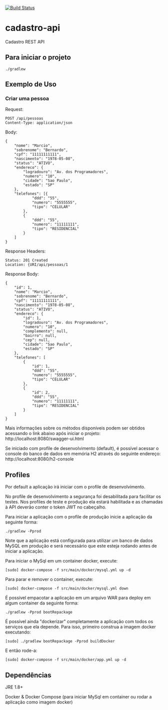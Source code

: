 [![Build Status](https://travis-ci.org/mabernardo/cadastro-api.svg?branch=master)](https://travis-ci.org/mabernardo/cadastro-api)

# cadastro-api
Cadastro REST API

## Para iniciar o projeto

    ./gradlew

## Exemplo de Uso

### Criar uma pessoa
Request:

    POST /api/pessoas
    Content-Type: application/json

Body:

    {
        "nome": "Marcio",
        "sobrenome": "Bernardo",
        "cpf": "11111111111",
        "nascimento": "1978-05-08",
        "status": "ATIVO",
        "endereco": {
            "logradouro": "Av. dos Programadores",
            "numero": "10",
            "cidade": "Sao Paulo",
            "estado": "SP"
        },
        "telefones": [{
                "ddd": "55",
                "numero": "5555555",
                "tipo": "CELULAR"
            },
            {
                "ddd": "55",
                "numero": "11111111",
                "tipo": "RESIDENCIAL"
            }
        ]
    }

Response Headers:

    Status: 201 Created
    Location: {URI/api/pessoas/1

Response Body:

    {
        "id": 1,
        "nome": "Marcio",
        "sobrenome": "Bernardo",
        "cpf": "11111111111",
        "nascimento": "1978-05-08",
        "status": "ATIVO",
        "endereco": {
            "id": 1,
            "logradouro": "Av. dos Programadores",
            "numero": "10",
            "complemento": null,
            "bairro": null,
            "cep": null,
            "cidade": "Sao Paulo",
            "estado": "SP"
        },
        "telefones": [
            {
                "id": 1,
                "ddd": "55",
                "numero": "5555555",
                "tipo": "CELULAR"
            },
            {
                "id": 2,
                "ddd": "55",
                "numero": "11111111",
                "tipo": "RESIDENCIAL"
            }
        ]
    }

Mais informações sobre os métodos disponíveis podem ser obtidos acessando o link abaixo após iniciar o projeto:
http://localhost:8080/swagger-ui.html

Se iniciado com profile de desenvolvimento (default), é possível acessar o console do banco de dados em memória H2
através do seguinte endereço:
http://localhost:8080/h2-console


## Profiles

Por default a aplicação irá iniciar com o profile de desenvolvimento.

No profile de desenvolvimento a segurança foi desabilitada para facilitar os testes. Nos profiles de teste e produção
ela estará habilitada e as chamadas à API deverão conter o token JWT no cabeçalho.

Para iniciar a aplicação com o profile de produção inicie a aplicação da seguinte forma:

    ./gradlew -Pprod

Note que a aplicação está configurada para utilizar um banco de dados MySQL em produção e será necessário que este
esteja rodando antes de iniciar a aplicação.

Para iniciar o MySql em um container docker, execute:

    [sudo] docker-compose -f src/main/docker/mysql.yml up -d

Para parar e remover o container, execute:

    [sudo] docker-compose -f src/main/docker/mysql.yml down

É possível empacotar a aplicação em um arquivo WAR para deploy em algum container da seguinte forma:

    ./gradlew -Pprod bootRepackage

É possível ainda "dockerizar" completamente a aplicação com todos os serviços que ela depende.
Para isso, primeiro construa a imagem docker executando:

    [sudo] ./gradlew bootRepackage -Pprod buildDocker

E então rode-a:

    [sudo] docker-compose -f src/main/docker/app.yml up -d

## Dependências
JRE 1.8+

Docker & Docker Compose (para iniciar MySql em container ou rodar a aplicação como imagem docker)
